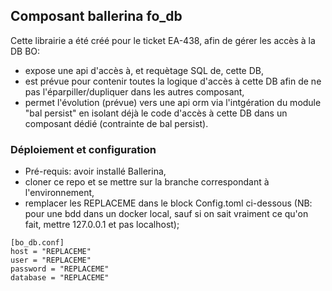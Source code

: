 ## Composant ballerina fo_db

Cette librairie a été créé pour le ticket EA-438, afin de gérer les accès à la DB BO:

* expose une api d'accès à, et requètage SQL de, cette DB,
* est prévue pour contenir toutes la logique d'accès à cette DB afin de ne pas l'éparpiller/dupliquer dans les autres composant,
* permet l'évolution (prévue) vers une api orm via l'intgération du module "bal persist" en isolant déjà le code d'accès à cette DB dans un composant dédié (contrainte de bal persist).

### Déploiement et configuration

* Pré-requis: avoir installé Ballerina,  
* cloner ce repo et se mettre sur la branche correspondant à l'environnement,
* remplacer les REPLACEME dans le block Config.toml ci-dessous (NB: pour une bdd dans un docker local, sauf si on sait vraiment ce qu'on fait, mettre 127.0.0.1 et pas localhost);
```
[bo_db.conf]
host = "REPLACEME"
user = "REPLACEME"
password = "REPLACEME"
database = "REPLACEME"    
```
